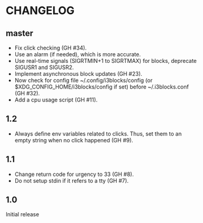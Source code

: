 # CHANGELOG

## master

  * Fix click checking (GH #34).
  * Use an alarm (if needed), which is more accurate.
  * Use real-time signals (SIGRTMIN+1 to SIGRTMAX) for blocks, deprecate 
  SIGUSR1 and SIGUSR2.
  * Implement asynchronous block updates (GH #23).
  * Now check for config file ~/.config/i3blocks/config (or
  $XDG_CONFIG_HOME/i3blocks/config if set) before ~/.i3blocks.conf (GH #32).
  * Add a cpu usage script (GH #11).

## 1.2

  * Always define env variables related to clicks. Thus, set them to an empty 
  string when no click happened (GH #9).

## 1.1

  * Change return code for urgency to 33 (GH #8).
  * Do not setup stdin if it refers to a tty (GH #7).

## 1.0

Initial release
